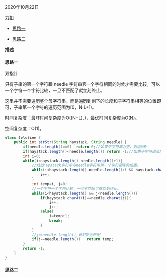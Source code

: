 2020年10月22日

[力扣](https://leetcode-cn.com/problems/implement-strstr/)

- [思路一](#思路一)

- [思路二](#思路二)

**描述**

#### 思路一

双指针

只有子串的第一个字符跟 needle 字符串第一个字符相同的时候才需要比较，可以一个字符一个字符比较，一旦不匹配了就立刻终止。

这里并不需要遍历整个母字符串，而是遍历到剩下的长度和子字符串相等的位置即可，子串第一个字符的遍历范围为[0，N-L+1)。

时间复杂度：最坏时间复杂度为O((N−L)L)，最优时间复杂度为O(N)。

空间复杂度：O(1)。

```java
class Solution {
    public int strStr(String haystack, String needle) {
        if(needle.length()==0)  return 0;//如果子字符串为空，则返回0
        if(haystack.length()<needle.length()) return -1;//如果子字符串长度大于母字符串长度，则返回 -1
        int i=0;
        while(i<haystack.length()-needle.length()+1){
            //找到haystack字符串与needle字符串第一个字符相等的位置。
            while(i<haystack.length()-needle.length()+1 && haystack.charAt(i)!=needle.charAt(0)){
                i++;
            }
            int temp=i, j=0;
            //一个字符一个字符比较，一旦不匹配了就立刻终止。
            while(i<haystack.length() && j<needle.length()){
                if(haystack.charAt(i)==needle.charAt(j)){
                    i++;
                    j++;
                }else{
                    i=temp+1;
                    break;
                }
            }
            //j==needle.length(),说明完全匹配
            if(j==needle.length())   return temp;
        }
        return -1;
    }
}
```

#### 思路二

```java
```
